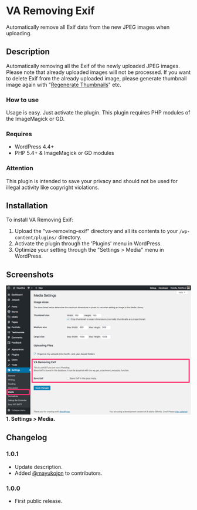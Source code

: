 VA Removing Exif
==============================

Automatically remove all Exif data from the new JPEG images when uploading.

## Description

Automatically removing all the Exif of the newly uploaded JPEG images. Please note that already uploaded images will not be processed. If you want to delete Exif from the already uploaded image, please generate thumbnail image again with "[Regenerate Thumbnails](https://ja.wordpress.org/plugins/regenerate-thumbnails/)" etc.

### How to use

Usage is easy. Just activate the plugin. This plugin requires PHP modules of the ImageMagick or GD.

### Requires
* WordPress 4.4+
* PHP 5.4+ & ImageMagick or GD modules

### Attention

This plugin is intended to save your privacy and should not be used for illegal activity like copyright violations.

## Installation

To install VA Removing Exif:

1. Upload the "va-removing-exif" directory and all its contents to your `/wp-content/plugins/` directory.
2. Activate the plugin through the 'Plugins' menu in WordPress.
3. Optimize your setting through the "Settings > Media" menu in WordPress.

## Screenshots

![Settings > Media.](./screenshot-1.png)  
**1. Settings > Media.**

## Changelog

### 1.0.1
* Update description.
* Added [@mayukojpn](https://profiles.wordpress.org/mayukojpn/) to contributors.

### 1.0.0
* First public release.
